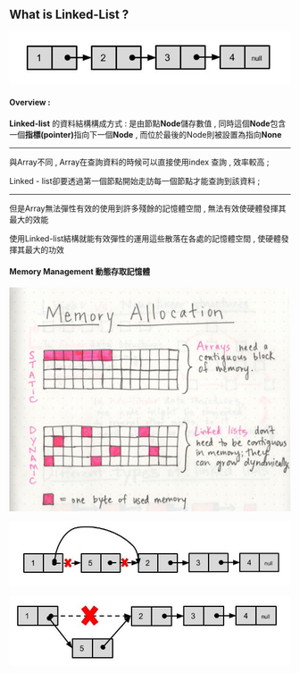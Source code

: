 ## What is Linked-List ?

![LinkedList](https://github.com/Wei-Tsung/Core-Concepts-Visualization/blob/master/LinkedList.jpg)

#### Overview : 
<strong>Linked-list</strong> 的資料結構構成方式 : 是由節點<strong>Node</strong>儲存數值 , 同時這個<strong>Node</strong>包含一個<strong>指標(pointer)</strong>指向下一個<strong>Node</strong> , 而位於最後的Node則被設置為指向<strong>None</strong> 

---

與Array不同 , Array在查詢資料的時候可以直接使用index 查詢 , 效率較高 ;

Linked - list卻要透過第一個節點開始走訪每一個節點才能查詢到該資料 ;

--- 


但是Array無法彈性有效的使用到許多殘餘的記憶體空間 , 無法有效使硬體發揮其最大的效能

使用Linked-list結構就能有效彈性的運用這些散落在各處的記憶體空間 , 使硬體發揮其最大的功效

#### Memory Management 動態存取記憶體

![MemoryManagement](https://github.com/Wei-Tsung/Core-Concepts-Visualization/blob/master/Dynamic%20memeory%20management.jpeg)




![RemoveLinkedList](https://github.com/Wei-Tsung/Core-Concepts-Visualization/blob/master/RemoveLinkedList.jpg)


![InsertLinkedList](https://github.com/Wei-Tsung/Core-Concepts-Visualization/blob/master/InsertLinkedList.jpg)
